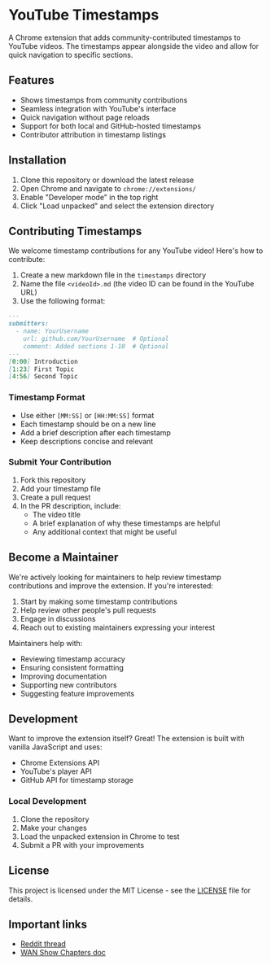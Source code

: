 # YouTube Timestamps

A Chrome extension that adds community-contributed timestamps to YouTube videos. The timestamps appear alongside the video and allow for quick navigation to specific sections.

## Features

- Shows timestamps from community contributions
- Seamless integration with YouTube's interface
- Quick navigation without page reloads
- Support for both local and GitHub-hosted timestamps
- Contributor attribution in timestamp listings

## Installation

1. Clone this repository or download the latest release
2. Open Chrome and navigate to `chrome://extensions/`
3. Enable "Developer mode" in the top right
4. Click "Load unpacked" and select the extension directory

## Contributing Timestamps

We welcome timestamp contributions for any YouTube video! Here's how to contribute:

1. Create a new markdown file in the `timestamps` directory
2. Name the file `<videoId>.md` (the video ID can be found in the YouTube URL)
3. Use the following format:

```markdown
---
submitters:
  - name: YourUsername
    url: github.com/YourUsername  # Optional
    comment: Added sections 1-10  # Optional
---
[0:00] Introduction
[1:23] First Topic
[4:56] Second Topic
```

### Timestamp Format
- Use either `[MM:SS]` or `[HH:MM:SS]` format
- Each timestamp should be on a new line
- Add a brief description after each timestamp
- Keep descriptions concise and relevant

### Submit Your Contribution
1. Fork this repository
2. Add your timestamp file
3. Create a pull request
4. In the PR description, include:
    - The video title
    - A brief explanation of why these timestamps are helpful
    - Any additional context that might be useful

## Become a Maintainer

We're actively looking for maintainers to help review timestamp contributions and improve the extension. If you're interested:

1. Start by making some timestamp contributions
2. Help review other people's pull requests
3. Engage in discussions
4. Reach out to existing maintainers expressing your interest

Maintainers help with:
- Reviewing timestamp accuracy
- Ensuring consistent formatting
- Improving documentation
- Supporting new contributors
- Suggesting feature improvements

## Development

Want to improve the extension itself? Great! The extension is built with vanilla JavaScript and uses:

- Chrome Extensions API
- YouTube's player API
- GitHub API for timestamp storage

### Local Development
1. Clone the repository
2. Make your changes
3. Load the unpacked extension in Chrome to test
4. Submit a PR with your improvements

## License

This project is licensed under the MIT License - see the [LICENSE](LICENSE) file for details.


## Important links  

- [Reddit thread](https://old.reddit.com/r/LinusTechTips/comments/1hw49rm/wan_stamps_chrome_extension_for_when_the/)
- [WAN Show Chapters doc](https://docs.google.com/document/d/1R8f1IILzJV-xH6LP7Npj5PNgrI8DquxicFjZOxJvQgI/edit?tab=t.0)